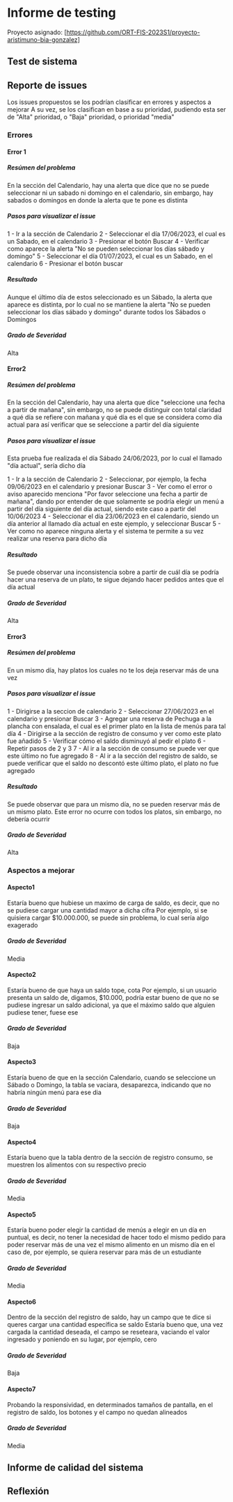 # Informe de testing 
Proyecto asignado: [https://github.com/ORT-FIS-2023S1/proyecto-aristimuno-bia-gonzalez]

## Test de sistema

## Reporte de issues
Los issues propuestos se los podrían clasificar en errores y aspectos a mejorar
A su vez, se los clasifican en base a su prioridad, pudiendo esta ser de "Alta" prioridad, o "Baja" prioridad, o prioridad "media"

### Errores

#### Error 1

##### Resúmen del problema
En la sección del Calendario, hay una alerta que dice que no se puede seleccionar ni un sabado ni domingo en el calendario, sin embargo, hay sabados o domingos en donde la alerta que te pone es distinta

##### Pasos para visualizar el issue
1 - Ir a la sección de Calendario
2 - Seleccionar el día 17/06/2023, el cual es un Sabado, en el calendario
3 - Presionar el botón Buscar
4 - Verificar como aparece la alerta "No se pueden seleccionar los días sábado y domingo"
5 - Seleccionar el día 01/07/2023, el cual es un Sabado, en el calendario
6 - Presionar el botón buscar

##### Resultado
Aunque el último día de estos seleccionado es un Sábado, la alerta que aparece es distinta, por lo cual no se mantiene la alerta "No se pueden seleccionar los días sábado y domingo" durante todos los Sábados o Domingos

##### Grado de Severidad
Alta


#### Error2

##### Resúmen del problema
En la sección del Calendario, hay una alerta que dice "seleccione una fecha a partir de mañana", sin embargo, no se puede distinguir con total claridad a qué día se refiere con mañana y qué día es el que se considera como día actual para así verificar que se seleccione a partir del día siguiente

##### Pasos para visualizar el issue
Esta prueba fue realizada el día Sábado 24/06/2023, por lo cual el llamado "día actual", sería dicho día

1 - Ir a la sección de Calendario
2 - Seleccionar, por ejemplo, la fecha 09/06/2023 en el calendario y presionar Buscar
3 - Ver como el error o aviso aparecido menciona "Por favor seleccione una fecha a partir de mañana", dando por entender de que solamente se podría elegir un menú a partir del día siguiente del día actual, siendo este caso a partir del 10/06/2023
4 - Seleccionar el día 23/06/2023 en el calendario, siendo un día anterior al llamado día actual en este ejemplo, y seleccionar Buscar
5 - Ver como no aparece ninguna alerta y el sistema te permite a su vez realizar una reserva para dicho día

##### Resultado
Se puede observar una inconsistencia sobre a partir de cuál día se podría hacer una reserva de un plato, te sigue dejando hacer pedidos antes que el día actual

##### Grado de Severidad
Alta


#### Error3

##### Resúmen del problema
En un mismo día, hay platos los cuales no te los deja reservar más de una vez

##### Pasos para visualizar el issue
1 -  Dirigirse a la seccion de calendario
2 - Seleccionar 27/06/2023 en el calendario y presionar Buscar
3 - Agregar una reserva de Pechuga a la plancha con ensalada, el cual es el primer plato en la lista de menús para tal día
4 - Dirigirse a la sección de registro de consumo y ver como este plato fue añadido
5 - Verificar cómo el saldo disminuyó al pedir el plato
6 - Repetir pasos de 2 y 3
7 - Al ir a la sección de consumo se puede ver que este último no fue agregado
8 - Al ir a la sección del registro de saldo, se puede verificar que el saldo no descontó este último plato, el plato no fue agregado

##### Resultado
Se puede observar que para un mismo día, no se pueden reservar más de un mismo plato. Este error no ocurre con todos los platos, sin embargo, no debería ocurrir

##### Grado de Severidad
Alta


### Aspectos a mejorar

#### Aspecto1
Estaría bueno que hubiese un maximo de carga de saldo, es decir, que no se pudiese cargar una cantidad mayor a dicha cifra
Por ejemplo, si se quisiera cargar $10.000.000, se puede sin problema, lo cual sería algo exagerado

##### Grado de Severidad
Media


#### Aspecto2
Estaría bueno de que haya un saldo tope, cota
Por ejemplo, si un usuario presenta un saldo de, digamos, $10.000, podría estar bueno de que no se pudiese ingresar un saldo adicional, ya que el máximo saldo que alguien pudiese tener, fuese ese

##### Grado de Severidad
Baja


#### Aspecto3
Estaría bueno de que en la sección Calendario, cuando se seleccione un Sábado o Domingo, la tabla se vaciara, desaparezca, indicando que no habría ningún menú para ese dia

##### Grado de Severidad
Baja


#### Aspecto4
Estaría bueno que la tabla dentro de la sección de registro consumo, se muestren los alimentos con su respectivo precio

##### Grado de Severidad
Media


#### Aspecto5
Estaría bueno poder elegir la cantidad de menús a elegir en un día en puntual, es decir, no tener la necesidad de hacer todo el mismo pedido para poder reservar más de una vez el mismo alimento en un mismo día en el caso de, por ejemplo, se quiera reservar para más de un estudiante

##### Grado de Severidad
Media


#### Aspecto6
Dentro de la sección del registro de saldo, hay un campo que te dice si queres cargar una cantidad específica se saldo
Estaría bueno que, una vez cargada la cantidad deseada, el campo se reseteara, vaciando el valor ingresado y poniendo en su lugar, por ejemplo, cero

##### Grado de Severidad
Baja


#### Aspecto7
Probando la responsividad, en determinados tamaños de pantalla, en el registro de saldo, los botones y el campo no quedan alineados

##### Grado de Severidad
Media

## Informe de calidad del sistema

## Reflexión
    
    



